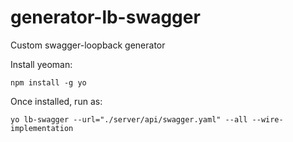 # generator-lb-swagger

Custom swagger-loopback generator
 
Install yeoman: 

```
npm install -g yo

```

Once installed, run as:

```
yo lb-swagger --url="./server/api/swagger.yaml" --all --wire-implementation

```